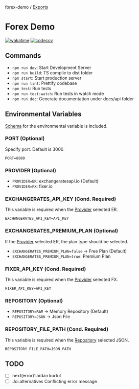 forex-demo / [Exports](modules.md)

# Forex Demo

[![wakatime](https://wakatime.com/badge/user/6c7eda5f-06cc-438e-b719-cac475d4bed6/project/fee1309b-c701-49fe-912e-151cc03f0161.svg)](https://wakatime.com/badge/user/6c7eda5f-06cc-438e-b719-cac475d4bed6/project/fee1309b-c701-49fe-912e-151cc03f0161) [![codecov](https://codecov.io/gh/suphero/forex-demo/branch/master/graph/badge.svg?token=PBSKF0QdEn)](https://codecov.io/gh/suphero/forex-demo)

## Commands

- `npm run dev`: Start Development Server
- `npm run build`: TS compile to dist folder
- `npm start`: Start production server
- `npm run lint`: Prettify codebase
- `npm test`: Run tests
- `npm run test:watch`: Run tests in watch mode
- `npm run doc`: Generate documentation under docs/api folder

## Environmental Variables

[Schema](./.env.schema) for the environmental variable is included.

### PORT (Optional)

Specify port. Default is 3000.

`PORT=8080`

### PROVIDER (Optional)

- `PROVIDER=ER`: exchangeratesapi.io (Default)
- `PROVIDER=FX`: fixer.io

### EXCHANGERATES_API_KEY (Cond. Required)

This variable is required when the [Provider](#provider-optional) selected ER.

`EXCHANGERATES_API_KEY=API_KEY`

### EXCHANGERATES_PREMIUM_PLAN (Optional)

If the [Provider](#provider-optional) selected ER, the plan type should be selected.

- `EXCHANGERATES_PREMIUM_PLAN=false` -> Free Plan (Default)
- `EXCHANGERATES_PREMIUM_PLAN=true`: Premium Plan

### FIXER_API_KEY (Cond. Required)

This variable is required when the [Provider](#provider-optional) selected FX.

`FIXER_API_KEY=API_KEY`

### REPOSITORY (Optional)

- `REPOSITORY=RAM` -> Memory Repository (Default)
- `REPOSITORY=JSON` -> Json File

### REPOSITORY_FILE_PATH (Cond. Required)

This variable is required when the [Repository](#repository-optional) selected JSON.

`REPOSITORY_FILE_PATH=JSON_PATH`

## TODO

- [ ] next(error)'lardan kurtul
- [ ] Joi.alternatives Conflicting error message
